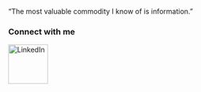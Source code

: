 
“The most valuable commodity I know of is information.”

### Connect with me
[<img align="left" alt="LinkedIn" width="80" src="https://github.com/SUNNYXILI/SUNNYXILI/blob/master/linkedin.ico" />]( http://www.linkedin.com/in/sunnyxili2019)

<!--
**SUNNYXILI/SUNNYXILI** is a ✨ _special_ ✨ repository because its `README.md` (this file) appears on your GitHub profile.





